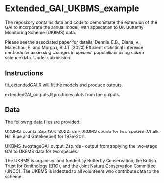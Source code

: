 # Extended_GAI_UKBMS_example
The repository contains data and code to demonstrate the extension of the GAI to incorporate the annual model, with application to UK Butterfly Monitoring Scheme (UKBMS) data.

Please see the associated paper for details: Dennis, E.B., Diana, A., Matechou, E. and Morgan, B.J.T (2023) Efficient statistical inference methods for assessing changes in species' populations using citizen science data. Under submission.

## Instructions

fit_extendedGAI.R will fit the models and produce outputs.

extendedGAI_outputs.R produces plots from the outputs.

## Data

The following data files are provided:

UKBMS_counts_2sp_1976-2022.rds - UKBMS counts for two species (Chalk Hill Blue and Gatekeeper) for 1976-2011.

UKBMS_twostageGAI_output_2sp.rds - output from applying the two-stage GAI to UKBMS data for two species.

The UKBMS is organised and funded by Butterfly Conservation, the British Trust for Ornithology (BTO), and the Joint Nature Conservation Committee (JNCC). The UKBMS is indebted to all volunteers who contribute data to the scheme.
